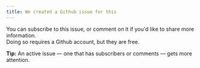 ```yaml
---
title: We created a Github issue for this
---
```


You can subscribe to this issue, or comment on it if you'd like to share more information.\
Doing so requires a Github account, but they are free.

**Tip:** An active issue — one that has subscribers or comments — gets more attention.
